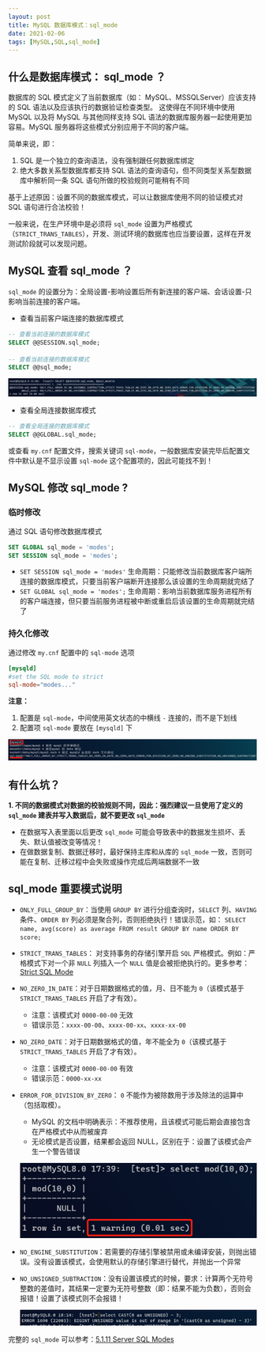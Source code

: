 ```yaml
---
layout: post
title: MySQL 数据库模式：sql_mode
date: 2021-02-06
tags: [MySQL,SQL,sql_mode]
---
```


## 什么是数据库模式： sql_mode ？

数据库的 SQL 模式定义了当前数据库（如： MySQL、MSSQLServer）应该支持的 SQL 语法以及应该执行的数据验证检查类型。
这使得在不同环境中使用 MySQL 以及将 MySQL 与其他同样支持 SQL 语法的数据库服务器一起使用更加容易。MySQL 服务器将这些模式分别应用于不同的客户端。

简单来说，即： 

1. SQL 是一个独立的查询语法，没有强制跟任何数据库绑定
2. 绝大多数关系型数据库都支持 SQL 语法的查询语句，但不同类型关系型数据库中解析同一条 SQL 语句所做的校验规则可能稍有不同

基于上述原因：设置不同的数据库模式，可以让数据库使用不同的验证模式对 SQL 语句进行合法校验！

一般来说，在生产环境中是必须将 `sql_mode` 设置为严格模式（`STRICT_TRANS_TABLES`），开发、测试环境的数据库也应当要设置，这样在开发测试阶段就可以发现问题。


## MySQL 查看 sql_mode ？

`sql_mode` 的设置分为：全局设置-影响设置后所有新连接的客户端、会话设置-只影响当前连接的客户端。

- 查看当前客户端连接的数据库模式

```SQL
-- 查看当前连接的数据库模式
SELECT @@SESSION.sql_mode;

-- 查看当前连接的数据库模式
SELECT @@sql_mode;
```

![mysql-select-session-sql-mode](/images/article/mysql-select-session-sql-mode.png)

- 查看全局连接数据库模式

```SQL
-- 查看全局连接的数据库模式
SELECT @@GLOBAL.sql_mode;
```

或查看 `my.cnf` 配置文件，搜索关键词 `sql-mode`，一般数据库安装完毕后配置文件中默认是不显示设置 `sql-mode` 这个配置项的，因此可能找不到！

## MySQL 修改 sql_mode ?

### 临时修改

通过 SQL 语句修改数据库模式
```SQL
SET GLOBAL sql_mode = 'modes';
SET SESSION sql_mode = 'modes';
```

- `SET SESSION sql_mode = 'modes'` 生命周期：只能修改当前数据库客户端所连接的数据库模式，只要当前客户端断开连接那么该设置的生命周期就完结了
- `SET GLOBAL sql_mode = 'modes';` 生命周期：影响当前数据库服务进程所有的客户端连接，但只要当前服务进程被中断或重启后该设置的生命周期就完结了

### 持久化修改

通过修改 `my.cnf` 配置中的 `sql-mode` 选项

```conf
[mysqld]
#set the SQL mode to strict
sql-mode="modes..."
```

**注意：**

1. 配置是 `sql-mode`，中间使用英文状态的中横线 `-` 连接的，而不是下划线
2. 配置项 `sql-mode` 要放在 `[mysqld]` 下

![set sql-mode in my.cnf](/images/article/mysql-set-sql-mode-by-my.cnf.png)

## 有什么坑？

**1. 不同的数据模式对数据的校验规则不同，因此：强烈建议一旦使用了定义的 `sql_mode` 建表并写入数据后，就不要更改 `sql_mode`**

- 在数据写入表里面以后更改 `sql_mode` 可能会导致表中的数据发生损坏、丢失、默认值被改变等情况！
- 在做数据复制、数据迁移时，最好保持主库和从库的 `sql_mode` 一致，否则可能在复制、迁移过程中会失败或操作完成后两端数据不一致

## sql_mode 重要模式说明

- `ONLY_FULL_GROUP_BY`：当使用 `GROUP BY` 进行分组查询时，`SELECT` 列、`HAVING` 条件、`ORDER BY` 列必须是聚合列，否则拒绝执行！错误示范，如： `SELECT name, avg(score) as average FROM result GROUP BY name ORDER BY score;`
- `STRICT_TRANS_TABLES`： 对支持事务的存储引擎开启 `SQL` 严格模式。例如：严格模式下对一个非 `NULL` 列插入一个 `NULL` 值是会被拒绝执行的。更多参考：[Strict SQL Mode](https://dev.mysql.com/doc/refman/8.0/en/sql-mode.html#sql-mode-strict)
- `NO_ZERO_IN_DATE`：对于日期数据格式的值，月、日不能为 `0`（该模式基于 `STRICT_TRANS_TABLES` 开启了才有效）。 
    - 注意：该模式对 `0000-00-00` 无效
    - 错误示范：`xxxx-00-00`、`xxxx-00-xx`、`xxxx-xx-00`
- `NO_ZERO_DATE`：对于日期数据格式的值，年不能全为 `0`（该模式基于 `STRICT_TRANS_TABLES` 开启了才有效）。
    - 注意：该模式对 `0000-00-00` 有效
    - 错误示范：`0000-xx-xx`
- `ERROR_FOR_DIVISION_BY_ZERO`： `0` 不能作为被除数用于涉及除法的运算中（包括取模）。
    - MySQL 的文档中明确表示：不推荐使用，且该模式可能后期会直接包含在严格模式中从而被废弃
    - 无论模式是否设置，结果都会返回 NULL，区别在于：设置了该模式会产生一个警告错误

    ![ERROR_FOR_DIVISION_BY_ZERO](/images/article/mysql-sql-mode-ERROR_FOR_DIVISION_BY_ZERO.jpg)
- `NO_ENGINE_SUBSTITUTION`：若需要的存储引擎被禁用或未编译安装，则抛出错误。没有设置该模式，会使用默认的存储引擎进行替代，并抛出一个异常
- `NO_UNSIGNED_SUBTRACTION`：没有设置该模式的时候，要求：计算两个无符号整数的差值时，其结果一定要为无符号整数（即：结果不能为负数），否则会报错！设置了该模式则不会报错！

    ![mysql-sql-mode-NO_UNSIGNED_SUBTRACTION](/images/article/mysql-sql-mode-NO_UNSIGNED_SUBTRACTION.png)

完整的 `sql_mode` 可以参考：[5.1.11 Server SQL Modes](https://dev.mysql.com/doc/refman/8.0/en/sql-mode.html#sql-mode-full)